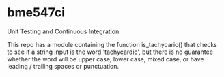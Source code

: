 # bme547ci
Unit Testing and Continuous Integration

This repo has a module containing the function is_tachycaric() that checks to see if a string input is the word 'tachycardic', but there is no guarantee whether the word will be upper case, lower case, mixed case, or have leading / trailing spaces or punctuation.

